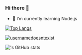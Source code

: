 ### Hi there 👋

- 🌱 I’m currently learning Node.js

[![Top Langs](https://github-readme-stats.vercel.app/api/top-langs/?username=anuraghazra)](https://github.com/anuraghazra/github-readme-stats)
<br>
<p><a href="https://github.com/ryo-ma/github-profile-trophy"><img src="https://github-profile-trophy.vercel.app/?username=usernamedoesntexist&row=2&column=4&margin-w=15&margin-h=15&theme=dracula&no-bg=true&no-frame=true" alt="usernamedoesntexist" /></a></p>

!['s GitHub stats](https://github-readme-stats.vercel.app/api?username=usernamedoesntexist&show_icons=true&theme=radical)


